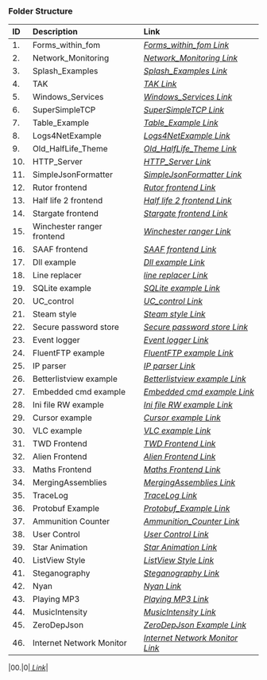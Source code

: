 ### Folder Structure

|ID|Description|Link|
| :------------| :------------ | :------------ |
|1.|Forms_within_fom|*[Forms_within_fom Link](https://github.com/Cale-Torino/Little_Apps/tree/main/1.%20C_Sharp/3.%20WinForms/1.%20Forms_within_fom)*|
|2.|Network_Monitoring|*[Network_Monitoring Link](https://github.com/Cale-Torino/Little_Apps/tree/main/1.%20C_Sharp/3.%20WinForms/2.%20Network_Monitoring/MJSniffer)*|
|3.|Splash_Examples|*[Splash_Examples Link](https://github.com/Cale-Torino/Little_Apps/tree/main/1.%20C_Sharp/3.%20WinForms/3.%20Splash_Examples)*|
|4.|TAK|*[TAK Link](https://github.com/Cale-Torino/Little_Apps/tree/main/1.%20C_Sharp/3.%20WinForms/4.%20TAK)*|
|5.|Windows_Services|*[Windows_Services Link](https://github.com/Cale-Torino/Little_Apps/tree/main/1.%20C_Sharp/3.%20WinForms/5.%20Windows_Services/ServiceConsoleApp)*|
|6.|SuperSimpleTCP|*[SuperSimpleTCP Link](https://github.com/Cale-Torino/Little_Apps/tree/main/1.%20C_Sharp/3.%20WinForms/6.%20SuperSimpleTCP)*|
|7.|Table_Example|*[Table_Example Link](https://github.com/Cale-Torino/Little_Apps/tree/main/1.%20C_Sharp/3.%20WinForms/7.%20Table_Example/TableListExample)*|
|8.|Logs4NetExample|*[Logs4NetExample Link](https://github.com/Cale-Torino/Little_Apps/tree/main/1.%20C_Sharp/3.%20WinForms/8.%20Logs4NetExample)*|
|9.|Old_HalfLife_Theme|*[Old_HalfLife_Theme Link](https://github.com/Cale-Torino/Little_Apps/tree/main/1.%20C_Sharp/3.%20WinForms/9.%20Old_HalfLife_Theme)*|
|10.|HTTP_Server|*[HTTP_Server Link](https://github.com/Cale-Torino/Little_Apps/tree/main/1.%20C_Sharp/3.%20WinForms/10.%20HTTP_Server/HTTPSERVER)*|
|11.|SimpleJsonFormatter|*[SimpleJsonFormatter Link](https://github.com/Cale-Torino/Little_Apps/tree/main/1.%20C_Sharp/3.%20WinForms/11.%20SimpleJsonFormatter)*|
|12.|Rutor frontend|*[Rutor frontend Link](https://github.com/Cale-Torino/Little_Apps/tree/main/1.%20C_Sharp/3.%20WinForms/12.%20Rutor_Frontend/Rutor_CSharp)*|
|13.|Half life 2 frontend|*[Half life 2 frontend Link](https://github.com/Cale-Torino/Little_Apps/tree/main/1.%20C_Sharp/3.%20WinForms/13.%20Half_Life_2/HL2_Media)*|
|14.|Stargate frontend|*[Stargate frontend Link](https://github.com/Cale-Torino/Little_Apps/tree/main/1.%20C_Sharp/3.%20WinForms/14.%20Stargate_Frontend/Stargate)*|
|15.|Winchester ranger frontend|*[Winchester ranger Link](https://github.com/Cale-Torino/Little_Apps/tree/main/1.%20C_Sharp/3.%20WinForms/15.%20Winchester_Ranger_Frontend/Winchester_Rangers)*|
|16.|SAAF frontend|*[SAAF frontend Link](https://github.com/Cale-Torino/Little_Apps/tree/main/1.%20C_Sharp/3.%20WinForms/16.%20SAAF_Frontend/SAAF)*|
|17.|Dll example|*[Dll example Link](https://github.com/Cale-Torino/Little_Apps/tree/main/1.%20C_Sharp/3.%20WinForms/17.%20Dll_Example/dll_Example)*|
|18.|Line replacer|*[line replacer Link](https://github.com/Cale-Torino/Little_Apps/tree/main/1.%20C_Sharp/3.%20WinForms/18.%20Line_Replacer/br_replacer)*|
|19.|SQLite example|*[SQLite example Link](https://github.com/Cale-Torino/Little_Apps/tree/main/1.%20C_Sharp/3.%20WinForms/19.%20SQLite_Example/sqlite_example)*|
|20.|UC_control|*[UC_control Link](https://github.com/Cale-Torino/Little_Apps/tree/main/1.%20C_Sharp/3.%20WinForms/20.%20UC_Control/UC_control)*|
|21.|Steam style|*[Steam style Link](https://github.com/Cale-Torino/Little_Apps/tree/main/1.%20C_Sharp/3.%20WinForms/21.%20Steam_style/Steam_Style)*|
|22.|Secure password store|*[Secure password store Link](https://github.com/Cale-Torino/Little_Apps/tree/main/1.%20C_Sharp/3.%20WinForms/22.%20Secure_Password_Store/secure_password_store)*|
|23.|Event logger|*[Event logger Link](https://github.com/Cale-Torino/Little_Apps/tree/main/1.%20C_Sharp/3.%20WinForms/23.%20Event_Logger/Event_Logger)*|
|24.|FluentFTP example|*[FluentFTP example Link](https://github.com/Cale-Torino/Little_Apps/tree/main/1.%20C_Sharp/3.%20WinForms/24.%20FluentFTP_Example/WindowsFormsFluentFTP)*|
|25.|IP parser|*[IP parser Link](https://github.com/Cale-Torino/Little_Apps/tree/main/1.%20C_Sharp/3.%20WinForms/25.%20IP_Parser/ip_parser)*|
|26.|Betterlistview example|*[Betterlistview example Link](https://github.com/Cale-Torino/Little_Apps/tree/main/1.%20C_Sharp/3.%20WinForms/26.%20Betterlistview_Example/betterlistview_example)*|
|27.|Embedded cmd example|*[Embedded cmd example Link](https://github.com/Cale-Torino/Little_Apps/tree/main/1.%20C_Sharp/3.%20WinForms/27.%20Embedded_Cmd_Example/embedcmd)*|
|28.|Ini file RW example|*[Ini file RW example Link](https://github.com/Cale-Torino/Little_Apps/tree/main/1.%20C_Sharp/3.%20WinForms/28.%20Ini_File_RW_Example/ini_reader_writer)*|
|29.|Cursor example|*[Cursor example Link](https://github.com/Cale-Torino/Little_Apps/tree/main/1.%20C_Sharp/3.%20WinForms/29.%20Cursor_Example/cursor)*|
|30.|VLC example|*[VLC example Link](https://github.com/Cale-Torino/Little_Apps/tree/main/1.%20C_Sharp/3.%20WinForms/30.%20VLC_Example/vlc_t)*|
|31.|TWD Frontend|*[TWD Frontend Link](https://github.com/Cale-Torino/Little_Apps/tree/main/1.%20C_Sharp/3.%20WinForms/31.%20TWD_Frontend/TWD)*|
|32.|Alien Frontend|*[Alien Frontend Link](https://github.com/Cale-Torino/Little_Apps/tree/main/1.%20C_Sharp/3.%20WinForms/32.%20Alien_Frontend/Alien)*|
|33.|Maths Frontend|*[Maths Frontend Link](https://github.com/Cale-Torino/Little_Apps/tree/main/1.%20C_Sharp/3.%20WinForms/33.%20Maths_Frontend/Maths_Testing_Application)*|
|34.|MergingAssemblies|*[MergingAssemblies Link](https://github.com/Cale-Torino/Little_Apps/tree/main/1.%20C_Sharp/3.%20WinForms/34.%20MergingAssemblies/MergingAssemblies)*|
|35.|TraceLog|*[TraceLog Link](https://github.com/Cale-Torino/Little_Apps/tree/main/1.%20C_Sharp/3.%20WinForms/35.%20TraceLog/TraceLog)*|
|36.|Protobuf Example|*[Protobuf_Example Link](https://github.com/Cale-Torino/Little_Apps/tree/main/1.%20C_Sharp/3.%20WinForms/36.%20Protobuf_Example/Protobufexample)*|
|37.|Ammunition Counter|*[Ammunition_Counter Link](https://github.com/Cale-Torino/Little_Apps/tree/main/1.%20C_Sharp/3.%20WinForms/37.%20Ammunition_Counter/AmmunitionCounter)*|
|38.|User Control|*[User Control Link](https://github.com/Cale-Torino/Little_Apps/tree/main/1.%20C_Sharp/3.%20WinForms/38.%20User_Control/UserControl)*|
|39.|Star Animation|*[Star Animation Link](https://github.com/Cale-Torino/Little_Apps/tree/main/1.%20C_Sharp/3.%20WinForms/39.%20Star_Animation/SpaceExample)*|
|40.|ListView Style|*[ListView Style Link](https://github.com/Cale-Torino/Little_Apps/tree/main/1.%20C_Sharp/3.%20WinForms/40.%20ListView_Style/ListViewStyle)*|
|41.|Steganography|*[Steganography Link](https://github.com/Cale-Torino/Little_Apps/tree/main/1.%20C_Sharp/3.%20WinForms/41.%20Steganography)*|
|42.|Nyan|*[Nyan Link](https://github.com/Cale-Torino/Little_Apps/tree/main/1.%20C_Sharp/3.%20WinForms/42.%20Nyan/Nyan)*|
|43.|Playing MP3|*[Playing MP3 Link](https://github.com/Cale-Torino/Little_Apps/tree/main/1.%20C_Sharp/3.%20WinForms/43.%20Playing_MP3/Playing_MP3)*|
|44.|MusicIntensity|*[MusicIntensity Link](https://github.com/Cale-Torino/Little_Apps/tree/main/1.%20C_Sharp/3.%20WinForms/44.%20MusicIntensity/MusicIntense)*|
|45.|ZeroDepJson|*[ZeroDepJson Example Link](https://github.com/Cale-Torino/Little_Apps/tree/main/1.%20C_Sharp/3.%20WinForms/45.%20ZeroDepJson_Example/NoDepJson)*|
|46.|Internet Network Monitor|*[Internet Network Monitor Link](https://github.com/Cale-Torino/Little_Apps/tree/main/1.%20C_Sharp/3.%20WinForms/46.%20Internet_Network_Monitor/Internet_Network_Monitor)*|

|00.|0|*[ Link]()*|